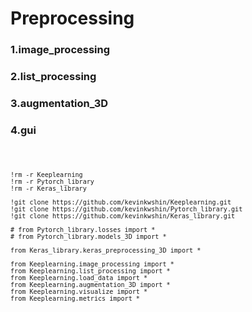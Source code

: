 # Preprocessing

### 1.image_processing
### 2.list_processing
### 3.augmentation_3D
### 4.gui

<code>
    
    !rm -r Keeplearning
    !rm -r Pytorch_library
    !rm -r Keras_library

    !git clone https://github.com/kevinkwshin/Keeplearning.git
    !git clone https://github.com/kevinkwshin/Pytorch_library.git
    !git clone https://github.com/kevinkwshin/Keras_library.git

    # from Pytorch_library.losses import *
    # from Pytorch_library.models_3D import *

    from Keras_library.keras_preprocessing_3D import *

    from Keeplearning.image_processing import *
    from Keeplearning.list_processing import *
    from Keeplearning.load_data import *
    from Keeplearning.augmentation_3D import *
    from Keeplearning.visualize import *
    from Keeplearning.metrics import *
</code>
